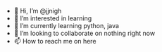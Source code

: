 - 👋 Hi, I’m @jjnigh
- 👀 I’m interested in learning
- 🌱 I’m currently learning python, java
- 💞️ I’m looking to collaborate on nothing right now
- 📫 How to reach me on here

<!---
jjnigh/jjnigh is a ✨ special ✨ repository because its `README.md` (this file) appears on your GitHub profile.
You can click the Preview link to take a look at your changes.
--->
